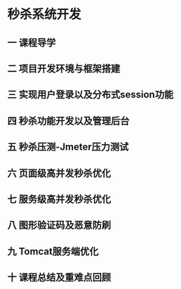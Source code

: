 # 秒杀系统开发

## 一 课程导学





## 二 项目开发环境与框架搭建



## 三 实现用户登录以及分布式session功能



## 四 秒杀功能开发以及管理后台



## 五 秒杀压测-Jmeter压力测试



## 六 页面级高并发秒杀优化



## 七 服务级高并发秒杀优化



## 八 图形验证码及恶意防刷



## 九 Tomcat服务端优化



## 十 课程总结及重难点回顾









